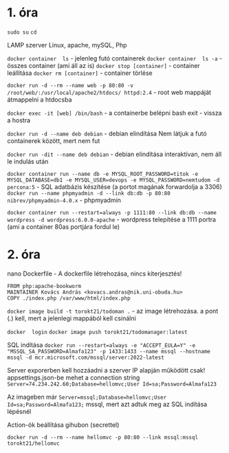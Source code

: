 # 1. óra
`sudo su`
`cd`

LAMP szerver
Linux, apache, mySQL, Php


`docker container  ls` - jelenleg futó containerek
`docker container  ls -a` - összes container (ami áll az is)
`docker stop [container]` - container leállítása
`docker rm [container]` - container törlése

`docker run -d --rm --name web -p 80:80 -v /root/web/:/usr/local/apache2/htdocs/ httpd:2.4` - root web mappáját átmappelni a htdocsba

`docker exec -it [web] /bin/bash` - a containerbe belépni bash
exit - vissza a hostra

`docker run -d --name deb debian` - debian elindítása
Nem látjuk a futó containerek között, mert nem fut

`docker run -dit --name deb debian` - debian elindítása interaktívan, nem áll le indulás után

`docker container run --name db -e MYSQL_ROOT_PASSWORD=titok -e MYSQL_DATABASE=db1 -e MYSQL_USER=devops -e MYSQL_PASSWORD=nemtudom -d percona:5` - SQL adatbázis készítése (a portot magának forwardolja a 3306)
`docker run --name phpmyadmin -d --link db:db -p 80:80 nibrev/phpmyadmin-4.0.x` - phpmyadmin

`docker container run --restart=always -p 1111:80 --link db:db --name wordpress -d wordpress:6.0.0-apache` - wordpress telepítése a 1111 portra (ami a container 80as portjára fordul le) 

# 2. óra
nano Dockerfile - A dockerfile létrehozása, nincs kiterjesztés!

```
FROM php:apache-bookworm  
MAINTAINER Kovács András <kovacs.andras@nik.uni-obuda.hu>  
COPY ./index.php /var/www/html/index.php
```


`docker image build -t torokt21/todoman .` - az image létrehozása. a pont (.) kell, mert a jelenlegi mappából kell csinálni

`docker  login`
`docker image push torokt21/todomanager:latest`

SQL indítása
`docker run --restart=always -e "ACCEPT_EULA=Y" -e "MSSQL_SA_PASSWORD=Almafa123" -p 1433:1433 --name mssql --hostname mssql -d mcr.microsoft.com/mssql/server:2022-latest`

Server exporerben kell hozzáadni a szerver
IP alapján működött  csak!
appsettings.json-be mehet a connection string
`Server=74.234.242.60;Database=hellomvc;User Id=sa;Password=Almafa123`

Az imageben már
`Server=mssql;Database=hellomvc;User Id=sa;Password=Almafa123;`
mssql, mert azt adtuk meg az SQL indítása lépésnél


Action-ök beállítása gihubon (secrettel)

`docker run -d --rm --name hellomvc -p 80:80 --link mssql:mssql torokt21/hellomvc`

